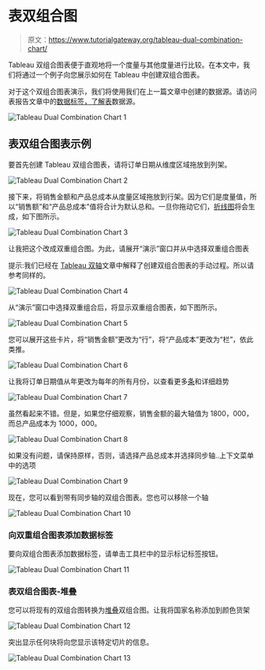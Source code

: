 # 表双组合图

> 原文：<https://www.tutorialgateway.org/tableau-dual-combination-chart/>

Tableau 双组合图表便于直观地将一个度量与其他度量进行比较。在本文中，我们将通过一个例子向您展示如何在 Tableau 中创建双组合图表。

对于这个双组合图表演示，我们将使用我们在上一篇文章中创建的数据源。请访问表报告文章中的[数据标签，了解](https://www.tutorialgateway.org/data-labels-in-tableau-reports/)[表](https://www.tutorialgateway.org/tableau/)数据源。

![Tableau Dual Combination Chart 1](img/d4443a3ecc31cbe079a73f6a351fe096.png)

## 表双组合图表示例

要首先创建 Tableau 双组合图表，请将订单日期从维度区域拖放到列架。

![Tableau Dual Combination Chart 2](img/0a4a437a6a28b7ae6428d1c623ddfc50.png)

接下来，将销售金额和产品总成本从度量区域拖放到行架。因为它们是度量值，所以“销售额”和“产品总成本”值将合计为默认总和。一旦你拖动它们，[折线图](https://www.tutorialgateway.org/tableau-line-chart/)将会生成，如下图所示。

![Tableau Dual Combination Chart 3](img/f728a5a5264c676f43416a9a4603ea79.png)

让我把这个改成双重组合图。为此，请展开“演示”窗口并从中选择双重组合图表

提示:我们已经在 [Tableau 双轴](https://www.tutorialgateway.org/tableau-dual-axis/)文章中解释了创建双组合图表的手动过程。所以请参考同样的。

![Tableau Dual Combination Chart 4](img/060f11f8f3ea4e5f9b8a1639cf32be41.png)

从“演示”窗口中选择双重组合后，将显示双重组合图表，如下图所示。

![Tableau Dual Combination Chart 5](img/d7c0ee69913821f78b93d5a18b99205f.png)

您可以展开这些卡片，将“销售金额”更改为“行”，将“产品成本”更改为“栏”，依此类推。

![Tableau Dual Combination Chart 6](img/df091db57ebd982b526b1e573047028a.png)

让我将订单日期值从年更改为每年的所有月份，以查看更多[条](https://www.tutorialgateway.org/bar-chart-in-tableau/)和详细趋势

![Tableau Dual Combination Chart 7](img/77d1b1338d2524e0fee7a6279ad6ef4d.png)

虽然看起来不错。但是，如果您仔细观察，销售金额的最大轴值为 1800，000，而总产品成本为 1000，000。

![Tableau Dual Combination Chart 8](img/c0be143e3e952cc9024272f6dfcfe1f1.png)

如果没有问题，请保持原样，否则，请选择产品总成本并选择同步轴..上下文菜单中的选项

![Tableau Dual Combination Chart 9](img/3e0e1aa84cdd38b286ea7f8c65bcc6fc.png)

现在，您可以看到带有同步轴的双组合图表。您也可以移除一个轴

![Tableau Dual Combination Chart 10](img/05339e864b2ac17b3290a502d700c280.png)

### 向双重组合图表添加数据标签

要向双组合图表添加数据标签，请单击工具栏中的显示标记标签按钮。

![Tableau Dual Combination Chart 11](img/fae6fa48bf47618f77b8b5e6d8850a4a.png)

### 表双组合图表-堆叠

您可以将现有的双组合图转换为[堆叠](https://www.tutorialgateway.org/stacked-bar-chart-in-tableau/)双组合图。让我将国家名称添加到颜色货架

![Tableau Dual Combination Chart 12](img/380362aed76f7609d55ef16470afd96b.png)

突出显示任何块将向您显示该特定切片的信息。

![Tableau Dual Combination Chart 13](img/042ce07b61b745e4d019ac39275d6bf5.png)